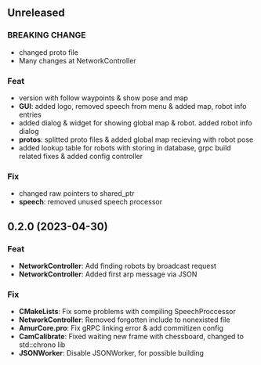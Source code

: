 ## Unreleased

### BREAKING CHANGE

- changed proto file
- Many changes at NetworkController

### Feat

- version with follow waypoints & show pose and map
- **GUI**: added logo, removed speech from menu & added map, robot info entries
- added dialog & widget for showing global map & robot. added robot info dialog
- **protos**: splitted proto files & added global map recieving with robot pose
- added lookup table for robots with storing in database, grpc build related fixes & added config controller

### Fix

- changed raw pointers to shared_ptr
- **speech**: removed unused speech processor

## 0.2.0 (2023-04-30)

### Feat

- **NetworkController**: Add finding robots by broadcast request
- **NetworkController**: Added first arp message via JSON

### Fix

- **CMakeLists**: Fix some problems with compiling SpeechProccessor
- **NetworkController**: Removed forgotten include to nonexisted file
- **AmurCore.pro**: Fix gRPC linking error & add commitizen config
- **CamCalibrate**: Fixed waiting new frame with chessboard, changed to std::chrono lib
- **JSONWorker**: Disable JSONWorker, for possible building
